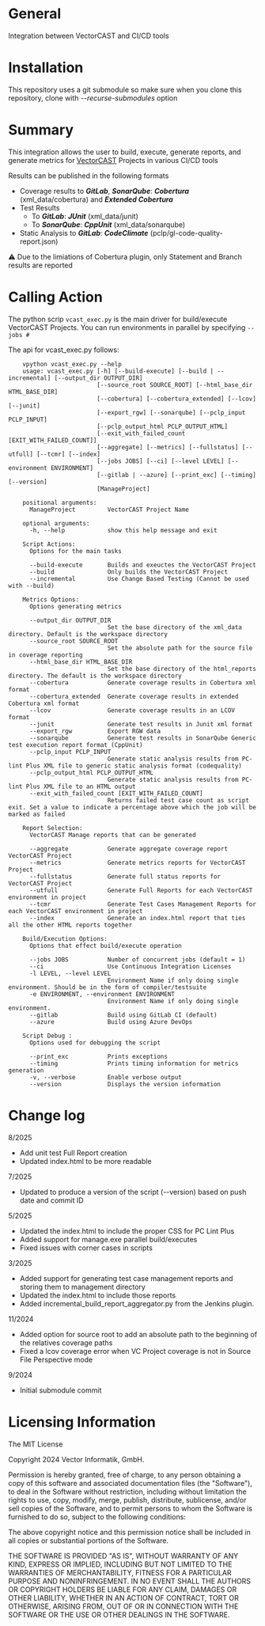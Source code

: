 # General

Integration between VectorCAST and CI/CD tools

# Installation

This repository uses a git submodule so make sure when you clone this repository, clone with _--recurse-submodules_ option

# Summary

This integration allows the user to build, execute, generate reports, and generate metrics for 
[VectorCAST](http://vector.com/vectorcast) Projects in various CI/CD tools

Results can be published in the following formats
* Coverage results to **_GitLab_**, **_SonarQube_**: **_Cobertura_** (xml_data/cobertura) and **_Extended Cobertura_**
* Test Results
    * To **_GitLab_**: **_JUnit_** (xml_data/junit)
    * To **_SonarQube_**: **_CppUnit_** (xml_data/sonarqube)  
* Static Analysis to **_GitLab_**: **_CodeClimate_** (pclp/gl-code-quality-report.json)

:warning: Due to the limiations of Cobertura plugin, only Statement and Branch results are reported

# Calling Action

The python scrip `vcast_exec.py` is the main driver for build/execute VectorCAST Projects.  You can run environments in parallel by specifying `--jobs #`

The api for vcast_exec.py follows:

```
    vpython vcast_exec.py --help
    usage: vcast_exec.py [-h] [--build-execute] [--build | --incremental] [--output_dir OUTPUT_DIR]
                         [--source_root SOURCE_ROOT] [--html_base_dir HTML_BASE_DIR] 
                         [--cobertura] [--cobertura_extended] [--lcov] [--junit] 
                         [--export_rgw] [--sonarqube] [--pclp_input PCLP_INPUT]
                         [--pclp_output_html PCLP_OUTPUT_HTML] 
                         [--exit_with_failed_count [EXIT_WITH_FAILED_COUNT]] 
                         [--aggregate] [--metrics] [--fullstatus] [--utfull] [--tcmr] [--index] 
                         [--jobs JOBS] [--ci] [--level LEVEL] [--environment ENVIRONMENT] 
                         [--gitlab | --azure] [--print_exc] [--timing] [--version]
                         [ManageProject]

    positional arguments:
      ManageProject         VectorCAST Project Name

    optional arguments:
      -h, --help            show this help message and exit

    Script Actions:
      Options for the main tasks

      --build-execute       Builds and exeuctes the VectorCAST Project
      --build               Only builds the VectorCAST Project
      --incremental         Use Change Based Testing (Cannot be used with --build)

    Metrics Options:
      Options generating metrics

      --output_dir OUTPUT_DIR
                            Set the base directory of the xml_data directory. Default is the workspace directory
      --source_root SOURCE_ROOT
                            Set the absolute path for the source file in coverage reporting
      --html_base_dir HTML_BASE_DIR
                            Set the base directory of the html_reports directory. The default is the workspace directory
      --cobertura           Generate coverage results in Cobertura xml format
      --cobertura_extended  Generate coverage results in extended Cobertura xml format
      --lcov                Generate coverage results in an LCOV format
      --junit               Generate test results in Junit xml format
      --export_rgw          Export RGW data
      --sonarqube           Generate test results in SonarQube Generic test execution report format (CppUnit)
      --pclp_input PCLP_INPUT
                            Generate static analysis results from PC-lint Plus XML file to generic static analysis format (codequality)
      --pclp_output_html PCLP_OUTPUT_HTML
                            Generate static analysis results from PC-lint Plus XML file to an HTML output
      --exit_with_failed_count [EXIT_WITH_FAILED_COUNT]
                            Returns failed test case count as script exit. Set a value to indicate a percentage above which the job will be marked as failed

    Report Selection:
      VectorCAST Manage reports that can be generated

      --aggregate           Generate aggregate coverage report VectorCAST Project
      --metrics             Generate metrics reports for VectorCAST Project
      --fullstatus          Generate full status reports for VectorCAST Project
      --utfull              Generate Full Reports for each VectorCAST environment in project
      --tcmr                Generate Test Cases Management Reports for each VectorCAST environment in project
      --index               Generate an index.html report that ties all the other HTML reports together

    Build/Execution Options:
      Options that effect build/execute operation

      --jobs JOBS           Number of concurrent jobs (default = 1)
      --ci                  Use Continuous Integration Licenses
      -l LEVEL, --level LEVEL
                            Environment Name if only doing single environment. Should be in the form of compiler/testsuite
      -e ENVIRONMENT, --environment ENVIRONMENT
                            Environment Name if only doing single environment.
      --gitlab              Build using GitLab CI (default)
      --azure               Build using Azure DevOps

    Script Debug :
      Options used for debugging the script

      --print_exc           Prints exceptions
      --timing              Prints timing information for metrics generation
      -v, --verbose         Enable verbose output
      --version             Displays the version information
```

# Change log
8/2025
* Add unit test Full Report creation
* Updated index.html to be more readable

7/2025
* Updated to produce a version of the script (--version) based on push date and commit ID

5/2025
* Updated the index.html to include the proper CSS for PC Lint Plus
* Added support for manage.exe parallel build/executes
* Fixed issues with corner cases in scripts

3/2025
* Added support for generating test case management reports and storing them to management directory
* Updated the index.html to include those reports
* Added incremental_build_report_aggregator.py from the Jenkins plugin.  

11/2024
* Added option for source root to add an absolute path to the beginning of the relatives coverage paths
* Fixed a lcov coverage error when VC Project coverage is not in Source File Perspective mode

9/2024
* Initial submodule commit

# Licensing Information

The MIT License

Copyright 2024 Vector Informatik, GmbH.

Permission is hereby granted, free of charge, to any person obtaining a copy
of this software and associated documentation files (the "Software"), to deal
in the Software without restriction, including without limitation the rights
to use, copy, modify, merge, publish, distribute, sublicense, and/or sell
copies of the Software, and to permit persons to whom the Software is
furnished to do so, subject to the following conditions:

The above copyright notice and this permission notice shall be included in
all copies or substantial portions of the Software.

THE SOFTWARE IS PROVIDED "AS IS", WITHOUT WARRANTY OF ANY KIND, EXPRESS OR
IMPLIED, INCLUDING BUT NOT LIMITED TO THE WARRANTIES OF MERCHANTABILITY,
FITNESS FOR A PARTICULAR PURPOSE AND NONINFRINGEMENT. IN NO EVENT SHALL THE
AUTHORS OR COPYRIGHT HOLDERS BE LIABLE FOR ANY CLAIM, DAMAGES OR OTHER
LIABILITY, WHETHER IN AN ACTION OF CONTRACT, TORT OR OTHERWISE, ARISING FROM,
OUT OF OR IN CONNECTION WITH THE SOFTWARE OR THE USE OR OTHER DEALINGS IN
THE SOFTWARE.


